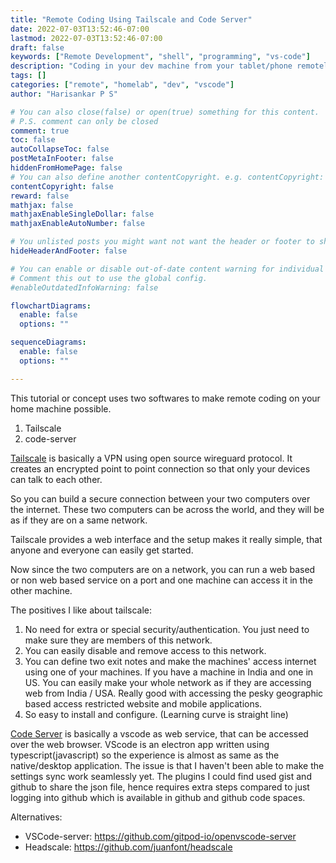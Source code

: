 ```yaml
---
title: "Remote Coding Using Tailscale and Code Server"
date: 2022-07-03T13:52:46-07:00
lastmod: 2022-07-03T13:52:46-07:00
draft: false
keywords: ["Remote Development", "shell", "programming", "vs-code"]
description: "Coding in your dev machine from your tablet/phone remotely"
tags: []
categories: ["remote", "homelab", "dev", "vscode"]
author: "Harisankar P S"

# You can also close(false) or open(true) something for this content.
# P.S. comment can only be closed
comment: true
toc: false
autoCollapseToc: false
postMetaInFooter: false
hiddenFromHomePage: false
# You can also define another contentCopyright. e.g. contentCopyright: "This is another copyright."
contentCopyright: false
reward: false
mathjax: false
mathjaxEnableSingleDollar: false
mathjaxEnableAutoNumber: false

# You unlisted posts you might want not want the header or footer to show
hideHeaderAndFooter: false

# You can enable or disable out-of-date content warning for individual post.
# Comment this out to use the global config.
#enableOutdatedInfoWarning: false

flowchartDiagrams:
  enable: false
  options: ""

sequenceDiagrams:
  enable: false
  options: ""

---
```


This tutorial or concept uses two softwares to make remote coding on your home machine possible.

1. Tailscale
2. code-server

[Tailscale](https://tailscale.com) is basically a VPN using open source wireguard protocol. It creates an encrypted point to point connection so that only your devices can talk to each other.

So you can build a secure connection between your two computers over the internet. These two computers can be across the world, and they will be as if they are on a same network.

Tailscale provides a web interface and the setup makes it really simple, that anyone and everyone can easily get started.

Now since the two computers are on a network, you can run a web based or non web based service on a port and one machine can access it in the other machine.


The positives I like about tailscale:

1. No need for extra or special security/authentication. You just need to make sure they are members of this network.
2. You can easily disable and remove access to this network.
3. You can define two exit notes and make the machines' access internet using one of your machines. If you have a machine in India and one in US. You can easily make your whole network as if they are accessing web from India / USA. Really good with accessing the pesky geographic based access restricted website and mobile applications.
4. So easy to install and configure. (Learning curve is straight line)

[Code Server](https://github.com/coder/code-server) is basically a vscode as web service, that can be accessed over the web browser. VScode is an electron app written using typescript(javascript) so the experience is almost as same as the native/desktop application. The issue is that I haven't been able to make the settings sync work seamlessly yet. The plugins I could find used gist and github to share the json file, hence requires extra steps compared to just logging into github which is available in github and github code spaces.

Alternatives:

* VSCode-server: https://github.com/gitpod-io/openvscode-server
* Headscale: https://github.com/juanfont/headscale
